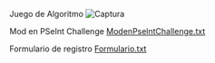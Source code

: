 Juego de Algoritmo 
![Captura](https://user-images.githubusercontent.com/116219412/206067699-6792c832-d501-4829-b9f0-de40c16b7943.PNG)


Mod en PSeInt Challenge
[ModenPselntChallenge.txt](https://github.com/Dhles97/core-code-challenges-/files/10180946/ModenPselntChallenge.txt)


Formulario de  registro
[Formulario.txt](https://github.com/Dhles97/core-code-challenges-/files/10172467/Formulario.txt)
